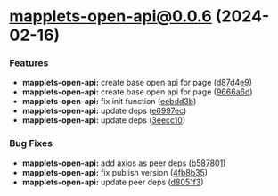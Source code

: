 # mapplets-open-api@0.0.6 (2024-02-16)

### Features

* **mapplets-open-api:** create base open api for page ([d87d4e9](https://github.com/mapplesorg/mapplets/commit/d87d4e973360846b44b3b9c723cf282324d7dbf5))
* **mapplets-open-api:** create base open api for page ([9666a6d](https://github.com/mapplesorg/mapplets/commit/9666a6da6334f9acd7abd79ee8a160ea0667eaa9))
* **mapplets-open-api:** fix init function ([eebdd3b](https://github.com/mapplesorg/mapplets/commit/eebdd3bbc0b4aa412d2eba011c9a39d3279e5f65))
* **mapplets-open-api:** update deps ([e6997ec](https://github.com/mapplesorg/mapplets/commit/e6997ec4dcd776a13310090ed452cb7542b7cd2e))
* **mapplets-open-api:** update deps ([3eecc10](https://github.com/mapplesorg/mapplets/commit/3eecc108b193fb6a0533274febeae08d1aeed415))


### Bug Fixes

* **mapplets-open-api:** add axios as peer deps ([b587801](https://github.com/mapplesorg/mapplets/commit/b5878015a21914fbe81e9a7cf002bf911c5b1b49))
* **mapplets-open-api:** fix publish version ([4fb8b35](https://github.com/mapplesorg/mapplets/commit/4fb8b355f00779907a5713644ac0785ff3b50bb4))
* **mapplets-open-api:** update peer deps ([d8051f3](https://github.com/mapplesorg/mapplets/commit/d8051f35f2bd8500b28d3c5ca4548d7564d001e3))

